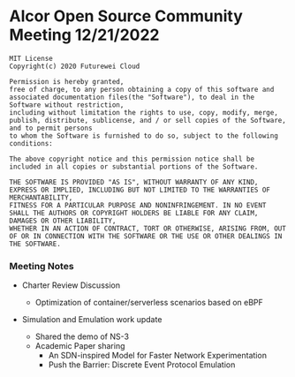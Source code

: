 # Alcor Open Source Community Meeting 12/21/2022 


    MIT License
    Copyright(c) 2020 Futurewei Cloud

    Permission is hereby granted,
    free of charge, to any person obtaining a copy of this software and associated documentation files(the "Software"), to deal in the Software without restriction,
    including without limitation the rights to use, copy, modify, merge, publish, distribute, sublicense, and / or sell copies of the Software, and to permit persons
    to whom the Software is furnished to do so, subject to the following conditions:

    The above copyright notice and this permission notice shall be included in all copies or substantial portions of the Software.

    THE SOFTWARE IS PROVIDED "AS IS", WITHOUT WARRANTY OF ANY KIND, EXPRESS OR IMPLIED, INCLUDING BUT NOT LIMITED TO THE WARRANTIES OF MERCHANTABILITY,
    FITNESS FOR A PARTICULAR PURPOSE AND NONINFRINGEMENT. IN NO EVENT SHALL THE AUTHORS OR COPYRIGHT HOLDERS BE LIABLE FOR ANY CLAIM, DAMAGES OR OTHER LIABILITY,
    WHETHER IN AN ACTION OF CONTRACT, TORT OR OTHERWISE, ARISING FROM, OUT OF OR IN CONNECTION WITH THE SOFTWARE OR THE USE OR OTHER DEALINGS IN THE SOFTWARE.

### Meeting Notes

* Charter Review Discussion
    * Optimization of container/serverless scenarios based on eBPF

* Simulation and Emulation work update
    * Shared the demo of NS-3 
    * Academic Paper sharing
        * An SDN-inspired Model for Faster Network Experimentation
        * Push the Barrier: Discrete Event Protocol Emulation

